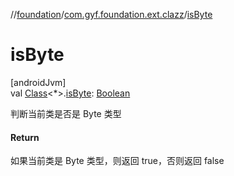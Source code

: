 //[foundation](../../index.md)/[com.gyf.foundation.ext.clazz](index.md)/[isByte](is-byte.md)

# isByte

[androidJvm]\
val [Class](https://developer.android.com/reference/kotlin/java/lang/Class.html)&lt;*&gt;.[isByte](is-byte.md): [Boolean](https://kotlinlang.org/api/core/kotlin-stdlib/kotlin/-boolean/index.html)

判断当前类是否是 Byte 类型

#### Return

如果当前类是 Byte 类型，则返回 true，否则返回 false